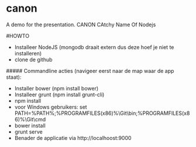 # canon
A demo for the presentation. CANON	  CAtchy Name Of Nodejs

#HOWTO
<ul>
<li>Installeer NodeJS (mongodb draait extern dus deze hoef je niet te installeren)</li>
<li>clone de github</li>
</ul>
##### Commandline acties (navigeer eerst naar de map waar de app staat):<br/>
<ul>
<li>Installer bower (npm install bower)</li>
<li>Installeer grunt (npm install grunt-cli)</li>
<li>npm install</li>
<li>voor Windows gebruikers: set PATH=%PATH%;%PROGRAMFILES(x86)%\Git\bin;%PROGRAMFILES(x86)%\Git\cmd</li>
<li>bower install</li>
<li>grunt serve</li>
<li>Benader de applicatie via http://localhoost:9000</li>
</ul>
